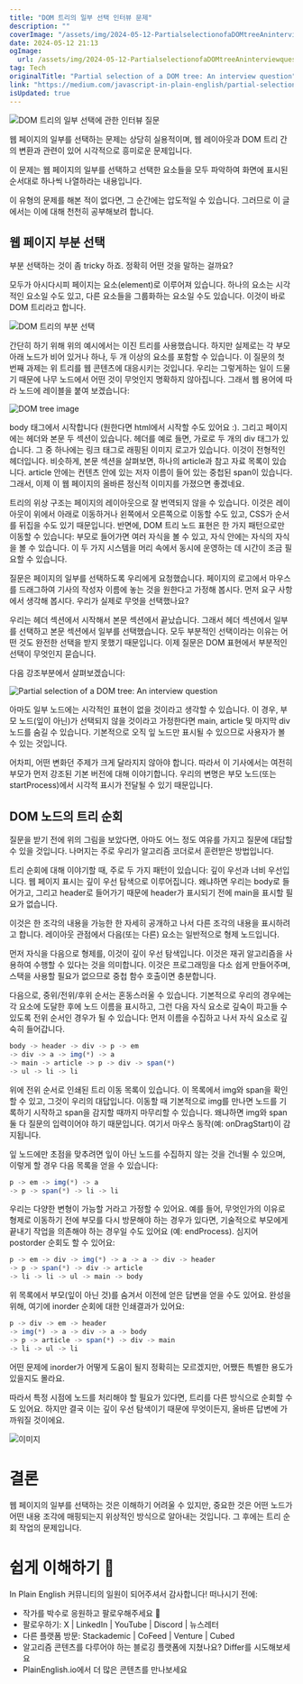 ```yaml
---
title: "DOM 트리의 일부 선택 인터뷰 문제"
description: ""
coverImage: "/assets/img/2024-05-12-PartialselectionofaDOMtreeAninterviewquestion_0.png"
date: 2024-05-12 21:13
ogImage: 
  url: /assets/img/2024-05-12-PartialselectionofaDOMtreeAninterviewquestion_0.png
tag: Tech
originalTitle: "Partial selection of a DOM tree: An interview question"
link: "https://medium.com/javascript-in-plain-english/partial-selection-of-a-dom-tree-an-interview-question-4f8e341a051b"
isUpdated: true
---
```






![DOM 트리의 일부 선택에 관한 인터뷰 질문](/assets/img/2024-05-12-PartialselectionofaDOMtreeAninterviewquestion_0.png)

웹 페이지의 일부를 선택하는 문제는 상당히 실용적이며, 웹 레이아웃과 DOM 트리 간의 변환과 관련이 있어 시각적으로 흥미로운 문제입니다.

이 문제는 웹 페이지의 일부를 선택하고 선택한 요소들을 모두 파악하여 화면에 표시된 순서대로 하나씩 나열하라는 내용입니다.

이 유형의 문제를 해본 적이 없다면, 그 순간에는 압도적일 수 있습니다. 그러므로 이 글에서는 이에 대해 천천히 공부해보려 합니다.



## 웹 페이지 부분 선택

부분 선택하는 것이 좀 tricky 하죠. 정확히 어떤 것을 말하는 걸까요?

모두가 아시다시피 페이지는 요소(element)로 이루어져 있습니다. 하나의 요소는 시각적인 요소일 수도 있고, 다른 요소들을 그룹화하는 요소일 수도 있습니다. 이것이 바로 DOM 트리라고 합니다.

![DOM 트리의 부분 선택](/assets/img/2024-05-12-PartialselectionofaDOMtreeAninterviewquestion_1.png)



간단히 하기 위해 위의 예시에서는 이진 트리를 사용했습니다. 하지만 실제로는 각 부모 아래 노드가 비어 있거나 하나, 두 개 이상의 요소를 포함할 수 있습니다. 이 질문의 첫 번째 과제는 위 트리를 웹 콘텐츠에 대응시키는 것입니다. 우리는 그렇게하는 일이 드물기 때문에 나무 노드에서 어떤 것이 무엇인지 명확하지 않아집니다. 그래서 웹 용어에 따라 노드에 레이블을 붙여 보겠습니다:

![DOM tree image](/assets/img/2024-05-12-PartialselectionofaDOMtreeAninterviewquestion_2.png)

body 태그에서 시작합니다 (원한다면 html에서 시작할 수도 있어요 :). 그리고 페이지에는 헤더와 본문 두 섹션이 있습니다. 헤더를 예로 들면, 가로로 두 개의 div 태그가 있습니다. 그 중 하나에는 링크 태그로 래핑된 이미지 로고가 있습니다. 이것이 전형적인 헤더입니다. 비슷하게, 본문 섹션을 살펴보면, 하나의 article과 참고 자료 목록이 있습니다. article 안에는 컨텐츠 안에 있는 저자 이름이 들어 있는 중첩된 span이 있습니다. 그래서, 이제 이 웹 페이지의 올바른 정신적 이미지를 가졌으면 좋겠네요.

트리의 위상 구조는 페이지의 레이아웃으로 잘 번역되지 않을 수 있습니다. 이것은 레이아웃이 위에서 아래로 이동하거나 왼쪽에서 오른쪽으로 이동할 수도 있고, CSS가 순서를 뒤집을 수도 있기 때문입니다. 반면에, DOM 트리 노드 표현은 한 가지 패턴으로만 이동할 수 있습니다: 부모로 들어가면 여러 자식을 볼 수 있고, 자식 안에는 자식의 자식을 볼 수 있습니다. 이 두 가지 시스템을 머리 속에서 동시에 운영하는 데 시간이 조금 필요할 수 있습니다.



질문은 페이지의 일부를 선택하도록 우리에게 요청했습니다. 페이지의 로고에서 마우스를 드래그하여 기사의 작성자 이름에 놓는 것을 원한다고 가정해 봅시다. 먼저 요구 사항에서 생각해 봅시다. 우리가 실제로 무엇을 선택했나요?

우리는 헤더 섹션에서 시작해서 본문 섹션에서 끝났습니다. 그래서 헤더 섹션에서 일부를 선택하고 본문 섹션에서 일부를 선택했습니다. 모두 부분적인 선택이라는 이유는 어떤 것도 완전한 선택을 받지 못했기 때문입니다. 이제 질문은 DOM 표현에서 부분적인 선택이 무엇인지 묻습니다.

다음 강조부분에서 살펴보겠습니다:

![Partial selection of a DOM tree: An interview question](/assets/img/2024-05-12-PartialselectionofaDOMtreeAninterviewquestion_3.png)



아마도 일부 노드에는 시각적인 표현이 없을 것이라고 생각할 수 있습니다. 이 경우, 부모 노드(잎이 아닌)가 선택되지 않을 것이라고 가정한다면 main, article 및 마지막 div 노드를 숨길 수 있습니다. 기본적으로 오직 잎 노드만 표시될 수 있으므로 사용자가 볼 수 있는 것입니다.

어차피, 어떤 변화던 주제가 크게 달라지지 않아야 합니다. 따라서 이 기사에서는 여전히 부모가 먼저 강조된 기본 버전에 대해 이야기합니다. 우리의 변명은 부모 노드(또는 startProcess)에서 시각적 표시가 전달될 수 있기 때문입니다.

## DOM 노드의 트리 순회

질문을 받기 전에 위의 그림을 보았다면, 아마도 어느 정도 여유를 가지고 질문에 대답할 수 있을 것입니다. 나머지는 주로 우리가 알고리즘 코더로서 훈련받은 방법입니다.



트리 순회에 대해 이야기할 때, 주로 두 가지 패턴이 있습니다: 깊이 우선과 너비 우선입니다. 웹 페이지 표시는 깊이 우선 탐색으로 이루어집니다. 왜냐하면 우리는 body로 들어가고, 그리고 header로 들어가기 때문에 header가 표시되기 전에 main을 표시할 필요가 없습니다.

이것은 한 조각의 내용을 가능한 한 자세히 공개하고 나서 다른 조각의 내용을 표시하려고 합니다. 레이아웃 관점에서 다음(또는 다른) 요소는 일반적으로 형제 노드입니다.

먼저 자식을 다음으로 형제를, 이것이 깊이 우선 탐색입니다. 이것은 재귀 알고리즘을 사용하여 수행할 수 있다는 것을 의미합니다. 이것은 프로그래밍을 다소 쉽게 만들어주며, 스택을 사용할 필요가 없으므로 중첩 함수 호출이면 충분합니다.

다음으로, 중위/전위/후위 순서는 혼동스러울 수 있습니다. 기본적으로 우리의 경우에는 각 요소에 도달한 후에 노드 이름을 표시하고, 그런 다음 자식 요소로 깊숙이 파고들 수 있도록 전위 순서인 경우가 될 수 있습니다: 먼저 이름을 수집하고 나서 자식 요소로 깊숙히 들어갑니다.



```js
body -> header -> div -> p -> em
-> div -> a -> img(*) -> a
-> main -> article -> p -> div -> span(*)
-> ul -> li -> li
```

위에 전위 순서로 인쇄된 트리 이동 목록이 있습니다. 이 목록에서 img와 span을 확인할 수 있고, 그것이 우리의 대답입니다. 이동할 때 기본적으로 img를 만나면 노드를 기록하기 시작하고 span을 감지할 때까지 마무리할 수 있습니다. 왜냐하면 img와 span 둘 다 질문의 입력이어야 하기 때문입니다. 여기서 마우스 동작(예: onDragStart)이 감지됩니다.

잎 노드에만 초점을 맞추려면 잎이 아닌 노드를 수집하지 않는 것을 건너뛸 수 있으며, 이렇게 할 경우 다음 목록을 얻을 수 있습니다:

```js
p -> em -> img(*) -> a
-> p -> span(*) -> li -> li
```



우리는 다양한 변형이 가능할 거라고 가정할 수 있어요. 예를 들어, 무엇인가의 이유로 형제로 이동하기 전에 부모를 다시 방문해야 하는 경우가 있다면, 기술적으로 부모에게 끝내기 작업을 의존해야 하는 경우일 수도 있어요 (예: endProcess). 심지어  postorder 순회도 할 수 있어요:

```js
p -> em -> div -> img(*) -> a -> a -> div -> header
-> p -> span(*) -> div -> article
-> li -> li -> ul -> main -> body
```

위 목록에서 부모(잎이 아닌 것)를 숨겨서 이전에 얻은 답변을 얻을 수도 있어요. 완성을 위해, 여기에 inorder 순회에 대한 인쇄결과가 있어요:

```js
p -> div -> em -> header
-> img(*) -> a -> div -> a -> body
-> p -> article -> span(*) -> div -> main
-> li -> ul -> li
```



어떤 문제에 inorder가 어떻게 도움이 될지 정확히는 모르겠지만, 어쨌든 특별한 용도가 있을지도 몰라요.

따라서 특정 시점에 노드를 처리해야 할 필요가 있다면, 트리를 다른 방식으로 순회할 수도 있어요. 하지만 결국 이는 깊이 우선 탐색이기 때문에 무엇이든지, 올바른 답변에 가까워질 것이에요.

![이미지](/assets/img/2024-05-12-PartialselectionofaDOMtreeAninterviewquestion_4.png)

# 결론



웹 페이지의 일부를 선택하는 것은 이해하기 어려울 수 있지만, 중요한 것은 어떤 노드가 어떤 내용 조각에 매핑되는지 위상적인 방식으로 알아내는 것입니다. 그 후에는 트리 순회 작업의 문제입니다.

# 쉽게 이해하기 🚀

In Plain English 커뮤니티의 일원이 되어주셔서 감사합니다! 떠나시기 전에:

- 작가를 박수로 응원하고 팔로우해주세요 ️👏️️
- 팔로우하기: X | LinkedIn | YouTube | Discord | 뉴스레터
- 다른 플랫폼 방문: Stackademic | CoFeed | Venture | Cubed
- 알고리즘 콘텐츠를 다루어야 하는 블로깅 플랫폼에 지쳤나요? Differ를 시도해보세요
- PlainEnglish.io에서 더 많은 콘텐츠를 만나보세요